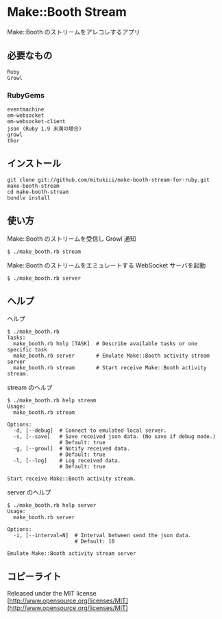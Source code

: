 # Make::Booth Stream

Make::Booth のストリームをアレコレするアプリ

## 必要なもの

    Ruby
    Growl

### RubyGems

    eventmachine
    em-websocket
    em-websocket-client
    json (Ruby 1.9 未満の場合)
    growl
    thor

## インストール

    git clone git://github.com/mitukiii/make-booth-stream-for-ruby.git make-booth-stream
    cd make-booth-stream
    bundle install

## 使い方

Make::Booth のストリームを受信し Growl 通知

    $ ./make_booth.rb stream

Make::Booth のストリームをエミュレートする WebSocket サーバを起動

    $ ./make_booth.rb server

## ヘルプ

ヘルプ

    $ ./make_booth.rb 
    Tasks:
      make_booth.rb help [TASK]  # Describe available tasks or one specific task
      make_booth.rb server       # Emulate Make::Booth activity stream server
      make_booth.rb stream       # Start receive Make::Booth activity stream.

stream のヘルプ

    $ ./make_booth.rb help stream
    Usage:
      make_booth.rb stream

    Options:
      -d, [--debug]  # Connect to emulated local server.
      -s, [--save]   # Save received json data. (No save if debug mode.)
                     # Default: true
      -g, [--growl]  # Notify received data.
                     # Default: true
      -l, [--log]    # Log received data.
                     # Default: true
    
    Start receive Make::Booth activity stream.

server のヘルプ

    $ ./make_booth.rb help server
    Usage:
      make_booth.rb server
    
    Options:
      -i, [--interval=N]  # Interval between send the json data.
                          # Default: 10
    
    Emulate Make::Booth activity stream server

## コピーライト

Released under the MIT license  
[http://www.opensource.org/licenses/MIT](http://www.opensource.org/licenses/MIT)
